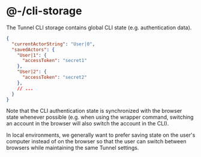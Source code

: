 # @-/cli-storage

The Tunnel CLI storage contains global CLI state (e.g. authentication data).

```json
{
  "currentActorString": "User|0",
  "savedActors": {
    "User|1": {
      "accessToken": "secret1"
    },
    "User|2": {
      "accessToken": "secret2"
    },
    // ...
  }
}
```

Note that the CLI authentication state is synchronized with the browser state whenever possible (e.g. when using the wrapper command, switching an account in the browser will also switch the account in the CLI).

In local environments, we generally want to prefer saving state on the user's computer instead of on the browser so that the user can switch between browsers while maintaining the same Tunnel settings.
